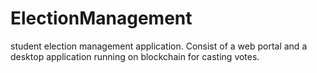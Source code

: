 # ElectionManagement
student election management application.  Consist of a web portal and a desktop application running on blockchain for casting votes.
